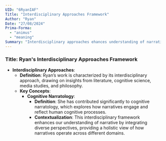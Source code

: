 ```yaml
---
UID: "6RyanIAF"
Title: "Interdisciplinary Approaches Framework"
Author: "Ryan"
Date: "27/08/2024"
Prima-Forma:
  - "animus"
  - "meaning"
Summary: "Interdisciplinary approaches ehances understanding of narrative by intergrating diverse perspectives."
---
```


### Title: **Ryan's Interdisciplinary Approaches Framework**
- **Interdisciplinary Approaches**:
  - **Definition**: Ryan’s work is characterized by its interdisciplinary approach, drawing on insights from literature, cognitive science, media studies, and philosophy.
  - **Key Concepts**:
    - **Cognitive Narratology**:
      - **Definition**: She has contributed significantly to cognitive narratology, which explores how narratives engage and reflect human cognitive processes.
      - **Contextualization**: This interdisciplinary framework enhances our understanding of narrative by integrating diverse perspectives, providing a holistic view of how narratives operate across different domains.
